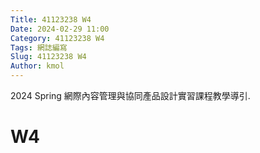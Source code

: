 ```yaml
---
Title: 41123238 W4
Date: 2024-02-29 11:00
Category: 41123238 W4
Tags: 網誌編寫
Slug: 41123238 W4
Author: kmol
---
```


2024 Spring 網際內容管理與協同產品設計實習課程教學導引.

<!-- PELICAN_END_SUMMARY -->

# W4